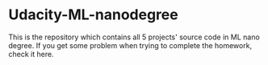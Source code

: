 # Udacity-ML-nanodegree
This is the repository which contains all 5 projects' source code in ML nano degree. If you get some problem when trying to complete the homework, check it here. 
